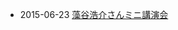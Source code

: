 * 2015-06-23 [藻谷浩介さんミニ講演会](https://www.facebook.com/events/851648748249449/permalink/851648751582782/)
